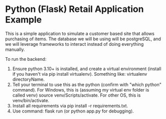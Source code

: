 # Python (Flask) Retail Application Example
This is a simple application to simulate a customer based site that allows purchasing of items.
The database we will be using will be postgreSQL, and we will leverage frameworks to interact instead
of doing everything manually.

To run the backend:
1. Ensure python 3.10+ is installed, and create a virtual environment (install if you haven't via pip install virtualenv). Something like: virtualenv directoryName.
2. Tell your terminal to use this as the python (confirm with "which python" command). For Windows, this is (assuming my virtual env folder is called venv) source venv/Scripts/activate. For other OS, this is venv/bin/activate.
3. Install all requirements via pip install -r requirements.txt.
4. Use command: flask run (or python app.py for debugging).